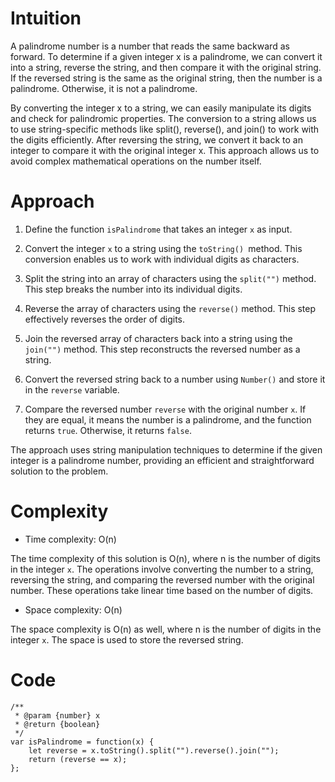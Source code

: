 # Intuition
<!-- Describe your first thoughts on how to solve this problem. -->
A palindrome number is a number that reads the same backward as forward. To determine if a given integer x is a palindrome, we can convert it into a string, reverse the string, and then compare it with the original string. If the reversed string is the same as the original string, then the number is a palindrome. Otherwise, it is not a palindrome.

By converting the integer x to a string, we can easily manipulate its digits and check for palindromic properties. The conversion to a string allows us to use string-specific methods like split(), reverse(), and join() to work with the digits efficiently. After reversing the string, we convert it back to an integer to compare it with the original integer x. This approach allows us to avoid complex mathematical operations on the number itself.

# Approach
<!-- Describe your approach to solving the problem. -->
1. Define the function `isPalindrome` that takes an integer `x` as input.

2. Convert the integer `x` to a string using the `toString() `method. This conversion enables us to work with individual digits as characters.

3. Split the string into an array of characters using the `split("")` method. This step breaks the number into its individual digits.

4. Reverse the array of characters using the `reverse()` method. This step effectively reverses the order of digits.

5. Join the reversed array of characters back into a string using the `join("")` method. This step reconstructs the reversed number as a string.

6. Convert the reversed string back to a number using `Number()` and store it in the `reverse` variable.

7. Compare the reversed number `reverse` with the original number `x`. If they are equal, it means the number is a palindrome, and the function returns `true`. Otherwise, it returns `false`.

The approach uses string manipulation techniques to determine if the given integer is a palindrome number, providing an efficient and straightforward solution to the problem.

# Complexity
- Time complexity: O(n)
<!-- Add your time complexity here, e.g. $$O(n)$$ -->
The time complexity of this solution is O(n), where n is the number of digits in the integer `x`. The operations involve converting the number to a string, reversing the string, and comparing the reversed number with the original number. These operations take linear time based on the number of digits.

- Space complexity: O(n)
<!-- Add your space complexity here, e.g. $$O(n)$$ -->
The space complexity is O(n) as well, where n is the number of digits in the integer `x`. The space is used to store the reversed string.

# Code
```
/**
 * @param {number} x
 * @return {boolean}
 */
var isPalindrome = function(x) {
    let reverse = x.toString().split("").reverse().join("");
    return (reverse == x); 
};

```
